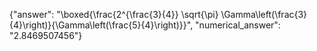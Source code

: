 {"answer": "\\boxed{\\frac{2^{\\frac{3}{4}} \\sqrt{\\pi} \\Gamma\\left(\\frac{3}{4}\\right)}{\\Gamma\\left(\\frac{5}{4}\\right)}}", "numerical_answer": "2.8469507456"}